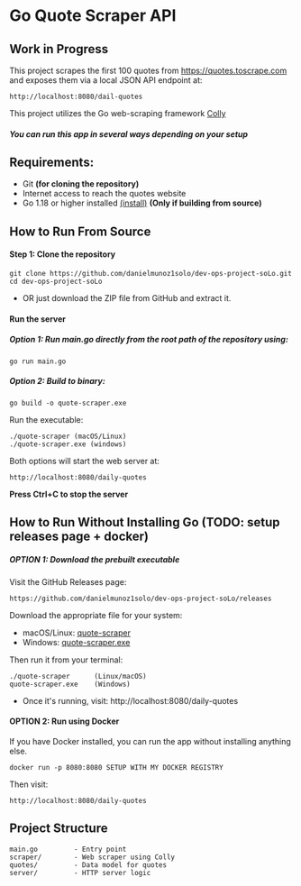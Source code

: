 Go Quote Scraper API
=====================
## Work in Progress

This project scrapes the first 100 quotes from https://quotes.toscrape.com
and exposes them via a local JSON API endpoint at:
```
http://localhost:8080/dail-quotes
```

This project utilizes the Go web-scraping framework [Colly](https://github.com/gocolly/colly)

##### You can run this app in several ways depending on your setup

## Requirements:

- Git **(for cloning the repository)**
- Internet access to reach the quotes website
- Go 1.18 or higher installed [(install)](https://go.dev/dl/) **(Only if building from source)**
## How to Run From Source

#### Step 1: Clone the repository
```
git clone https://github.com/danielmunoz1solo/dev-ops-project-soLo.git
cd dev-ops-project-soLo
```
- OR just download the ZIP file from GitHub and extract it.

#### Run the server

##### Option 1: Run main.go directly from the root path of the repository using:
```
go run main.go
```

##### Option 2: Build to binary:
```
go build -o quote-scraper.exe
```

Run the executable:
```
./quote-scraper (macOS/Linux)
./quote-scraper.exe (windows)
```

Both options will start the web server at:
```
http://localhost:8080/daily-quotes
```
**Press Ctrl+C to stop the server**

## How to Run Without Installing Go (TODO: setup releases page + docker)

##### OPTION 1: Download the prebuilt executable

Visit the GitHub Releases page:

    https://github.com/danielmunoz1solo/dev-ops-project-soLo/releases

Download the appropriate file for your system:

- macOS/Linux:   [quote-scraper]()
- Windows:       [quote-scraper.exe]()

Then run it from your terminal:
```
./quote-scraper      (Linux/macOS)
quote-scraper.exe    (Windows)
```
- Once it's running, visit: http://localhost:8080/daily-quotes
#### OPTION 2: Run using Docker

If you have Docker installed, you can run the app without installing anything else.
```
docker run -p 8080:8080 SETUP WITH MY DOCKER REGISTRY
```
Then visit:
```
http://localhost:8080/daily-quotes
```

## Project Structure


    main.go         - Entry point
    scraper/        - Web scraper using Colly
    quotes/         - Data model for quotes
    server/         - HTTP server logic